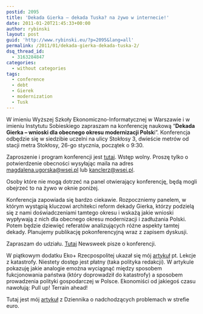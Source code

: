 ```yaml
---
postid: 2095
title: 'Dekada Gierka – dekada Tuska? na żywo w internecie!'
date: 2011-01-20T21:45:33+00:00
author: rybinski
layout: post
guid: 'http://www.rybinski.eu/?p=2095&lang=all'
permalink: /2011/01/dekada-gierka-dekada-tuska-2/
dsq_thread_id:
  - 3163284847
categories:
  - without categories
tags:
  - conference
  - debt
  - Gierek
  - modernization
  - Tusk
---
```

W imieniu Wyższej Szkoły Ekonomiczno-Informatycznej w Warszawie i w imieniu Instytutu Sobieskiego zapraszam na konferencję naukową “**Dekada Gierka – wnioski dla obecnego okresu modernizacji Polsk**i”. Konferencja odbędzie się w siedzibie uczelni na ulicy Stokłosy 3, dwieście metrów od stacji metra Stokłosy, 26-go stycznia, początek o 9:30.

Zaproszenie i program konferencji jest [tutaj](http://resources.rybinski.eu/resources/viewResource:9fda43e6-254f-11e0-b5f3-001b24eff4d8). Wstęp wolny. Proszę tylko o potwierdzenie obecności wysyłając maila na adres magdalena.ugorska@wsei.pl lub kanclerz@wsei.pl.

Osoby które nie mogą dotrzeć na panel otwierający konferencję, będą mogli obejrzeć to na żywo w oknie poniżej.
  


<div id="widgetcontentdiv">
</div>

Konferencja zapowiada się bardzo ciekawie. Rozpoczniemy panelem, w którym wystąpią kluczowi architekci reform dekady Gierka, którzy podzielą się z nami doświadczeniami tamtego okresu i wskażą jakie wnioski wypływają z nich dla obecnego okresu modernizacji i zadłużania Polski. Potem będzie dziewięć referatów analizujących różne aspekty tamtej dekady. Planujemy publikację pokonferencyjną wraz z zapisem dyskusji.

Zapraszam do udziału. [Tutaj](http://www.newsweek.pl/artykuly/sekcje/polska/tusk--prawie-jak-gierek,70839,1) Newsweek pisze o konferencji.

W piątkowym dodatku Eko+ Rzecpospolitej ukazał się mój [artykuł](http://www.rp.pl/artykul/449164,597432-Lekcje--z-katastrofy.html) pt. Lekcje z katastrofy. Niestety dostęp jest płatny (taka polityka redakcji). W artykule pokazuję jakie analogie emożna wyciągnąć między sposobem fukcjonowania państwa (który doprowadził do katastrofy) a sposobem prowadzenia polityki gospodarczej w Polsce. Ekonomiści od jakiegoś czasu nawołują: Pull up! Terrain ahead!

Tutaj jest mój [artykuł](http://forsal.pl/artykuly/480578,rybinski_w_strefie_euro_beda_nowe_problemy.html) z Dziennika o nadchodzących problemach w strefie euro.

